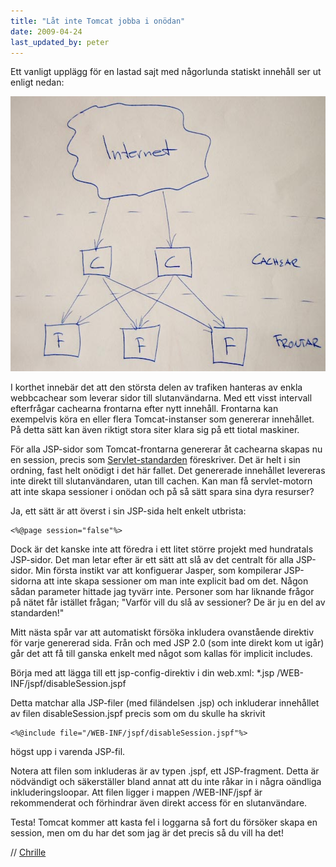 ```yaml
---
title: "Låt inte Tomcat jobba i onödan"
date: 2009-04-24
last_updated_by: peter
---
```

Ett vanligt upplägg för en lastad sajt med någorlunda statiskt innehåll ser ut enligt nedan:

<img class="size-full wp-image-151" title="Internet-Cache-Front" src="/assets/legacy/uploads/2009/04/img_8759.jpg" alt="Upplägg, lastad sajt" width="640" height="440" />

I korthet innebär det att den största delen av trafiken hanteras av enkla webbcachear som leverar sidor till slutanvändarna. Med ett visst intervall efterfrågar cachearna frontarna efter nytt innehåll. Frontarna kan exempelvis köra en eller flera Tomcat-instanser som genererar innehållet. På detta sätt kan även riktigt stora siter klara sig på ett tiotal maskiner.

För alla JSP-sidor som Tomcat-frontarna genererar åt cachearna skapas nu en session, precis som <a title="JSR 154" href="http://jcp.org/en/jsr/detail?id=154">Servlet-standarden</a> föreskriver. Det är helt i sin ordning, fast helt onödigt i det här fallet. Det genererade innehållet levereras inte direkt till slutanvändaren, utan till cachen. Kan man få servlet-motorn att inte skapa sessioner i onödan och på så sätt spara sina dyra resurser?

Ja, ett sätt är att överst i sin JSP-sida helt enkelt utbrista:

    <%@page session="false"%>

Dock är det kanske inte att föredra i ett litet större projekt med hundratals JSP-sidor. Det man letar efter är ett sätt att slå av det centralt för alla JSP-sidor. Min första instikt var att konfiguerar Jasper, som kompilerar JSP-sidorna att inte skapa sessioner om man inte explicit bad om det. Någon sådan parameter hittade jag tyvärr inte. Personer som har liknande frågor på nätet får istället frågan; "Varför vill du slå av sessioner? De är ju en del av standarden!"

Mitt nästa spår var att automatiskt försöka inkludera ovanstående direktiv för varje genererad sida. Från och med JSP 2.0 (som inte direkt kom ut igår) går det att få till ganska enkelt med något som kallas för implicit includes.

Börja med att lägga till ett jsp-config-direktiv i din web.xml:
    <!-- Disable the use of sessions -->
    <jsp-config>
      <jsp-property-group>
        <url-pattern>*.jsp</url-pattern>
        <include-prelude>/WEB-INF/jspf/disableSession.jspf</include-prelude>
      </jsp-property-group>
    </jsp-config>

Detta matchar alla JSP-filer (med filändelsen .jsp) och inkluderar innehållet av filen disableSession.jspf precis som om du skulle ha skrivit

    <%@include file="/WEB-INF/jspf/disableSession.jspf"%>

högst upp i varenda JSP-fil.

Notera att filen som inkluderas är av typen .jspf, ett JSP-fragment. Detta är nödvändigt och säkerställer bland annat att du inte råkar in i några oändliga inkluderingsloopar. Att filen ligger i mappen /WEB-INF/jspf är rekommenderat och förhindrar även direkt access för en slutanvändare.

Testa! Tomcat kommer att kasta fel i loggarna så fort du försöker skapa en session, men om du har det som jag är det precis så du vill ha det!

// [Chrille](/chrille)
